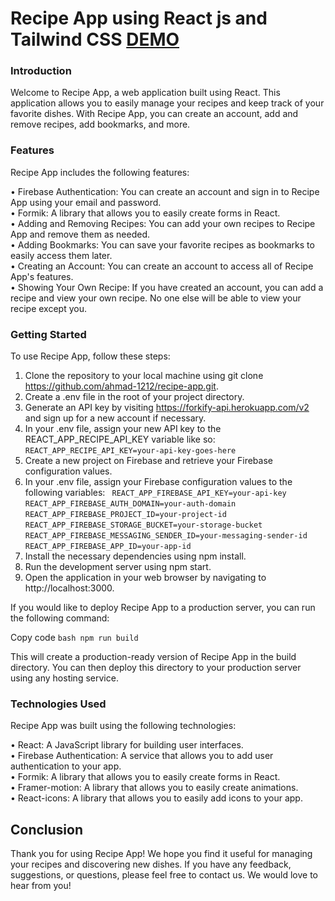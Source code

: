 # Recipe App using React js and Tailwind CSS [DEMO](https://recipe-app-38737.web.app/)

### Introduction
Welcome to Recipe App, a web application built using React. This application allows you to easily manage your recipes and keep track of your favorite dishes. With Recipe App, you can create an account, add and remove recipes, add bookmarks, and more.

### Features
Recipe App includes the following features:

&bull; Firebase Authentication: You can create an account and sign in to Recipe App using your email and password.<br>
&bull; Formik: A library that allows you to easily create forms in React.<br>
&bull; Adding and Removing Recipes: You can add your own recipes to Recipe App and remove them as needed.<br>
&bull; Adding Bookmarks: You can save your favorite recipes as bookmarks to easily access them later.<br>
&bull; Creating an Account: You can create an account to access all of Recipe App's features.<br>
&bull; Showing Your Own Recipe: If you have created an account, you can add a recipe and view your own recipe. No one else will be able to view your recipe except you.<br>

### Getting Started
To use Recipe App, follow these steps:

1. Clone the repository to your local machine using git clone https://github.com/ahmad-1212/recipe-app.git.
2. Create a .env file in the root of your project directory.
3. Generate an API key by visiting https://forkify-api.herokuapp.com/v2 and sign up for a new account if necessary.
4. In your .env file, assign your new API key to the REACT_APP_RECIPE_API_KEY variable like so:<br>
   ```REACT_APP_RECIPE_API_KEY=your-api-key-goes-here``` <br>
5. Create a new project on Firebase and retrieve your Firebase configuration values.
6. In your .env file, assign your Firebase configuration values to the following variables:
 ``` REACT_APP_FIREBASE_API_KEY=your-api-key```<br>
```REACT_APP_FIREBASE_AUTH_DOMAIN=your-auth-domain```<br>
```REACT_APP_FIREBASE_PROJECT_ID=your-project-id```<br>
```REACT_APP_FIREBASE_STORAGE_BUCKET=your-storage-bucket```<br>
```REACT_APP_FIREBASE_MESSAGING_SENDER_ID=your-messaging-sender-id```<br>
```REACT_APP_FIREBASE_APP_ID=your-app-id```<br>
7. Install the necessary dependencies using npm install.
8. Run the development server using npm start.
9. Open the application in your web browser by navigating to http://localhost:3000.

If you would like to deploy Recipe App to a production server, you can run the following command:

Copy code
`bash
npm run build `


This will create a production-ready version of Recipe App in the build directory. You can then deploy this directory to your production server using any hosting service.


### Technologies Used
Recipe App was built using the following technologies:

&bull; React: A JavaScript library for building user interfaces.<br>
&bull; Firebase Authentication: A service that allows you to add user authentication to your app.<br>
&bull; Formik: A library that allows you to easily create forms in React.<br>
&bull; Framer-motion: A library that allows you to easily create animations.<br>
&bull; React-icons: A library that allows you to easily add icons to your app.<br>

## Conclusion

Thank you for using Recipe App! We hope you find it useful for managing your recipes and discovering new dishes. If you have any feedback, suggestions, or questions, please feel free to contact us. We would love to hear from you!
